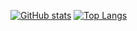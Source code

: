 <!-- ### Hi there 👋 -->

[![GitHub stats](https://github-readme-stats.vercel.app/api?username=keanu-k)](https://github.com/keanu-k/github-readme-stats)
[![Top Langs](https://github-readme-stats.vercel.app/api/top-langs/?username=keanu-k)](https://github.com/keanu-k/github-readme-stats)

<!--
**keanu-k/keanu-k** is a ✨ _special_ ✨ repository because its `README.md` (this file) appears on your GitHub profile.

Here are some ideas to get you started:

- 🔭 I’m currently working on ...
- 🌱 I’m currently learning ...
- 👯 I’m looking to collaborate on ...
- 🤔 I’m looking for help with ...
- 💬 Ask me about ...
- 📫 How to reach me: ...
- 😄 Pronouns: ...
- ⚡ Fun fact: ...
-->
